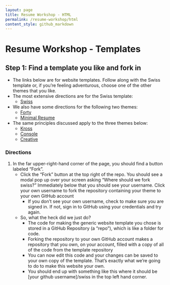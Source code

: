 ```yaml
---
layout: page
title: Resume Workshop - HTML
permalink: /resume-workshop/html
content_style: github_markdown
---
```


# Resume Workshop - Templates
## Step 1: Find a template you like and fork in
* The links below are for website templates. Follow along with the Swiss template or, if you’re feeling adventurous, choose one of the other themes that you like.
* The most extensive directions are for the Swiss template:
    * [Swiss](https://github.com/broccolini/swiss)
* We also have some directions for the following two themes:
    * [Forty](https://github.com/andrewbanchich/forty-jekyll-theme)
    * [Minimal Resume](https://github.com/murraco/jekyll-theme-minimal-resume)
* The same principles discussed apply to the three themes below:
    * [Kross](https://github.com/themefisher/kross-jekyll)
    * [Console](https://github.com/b2a3e8/jekyll-theme-console)
    * [Creative](https://github.com/volny/creative-theme-jekyll)

### Directions
1. In the far upper-right-hand corner of the page, you should find a button labeled “Fork”.
    * Click the “Fork” button at the top right of the repo. You should see a modal pop up over your screen asking “Where should we fork swiss?” Immediately below that you should see your username. Click your own username to fork the repository containing your theme to your own GitHub account
        * If you don’t see your own username, check to make sure you are signed in. If not, sign in to GitHub using your credentials and try again.
    * So, what the heck did we just do? 
        * The code for making the generic website template you chose is stored in a GitHub Repository (a “repo”), which is like a folder for code. 
        * Forking the repository to your own GitHub account makes a repository that you own, on your account, filled with a copy of all of the code from the template repository
        * You can now edit this code and your changes can be saved to your own copy of the template. That’s exactly what we’re going to do to make this website your own.
        * You should end up with something like this where it should be [your github username]/swiss in the top left hand corner.
